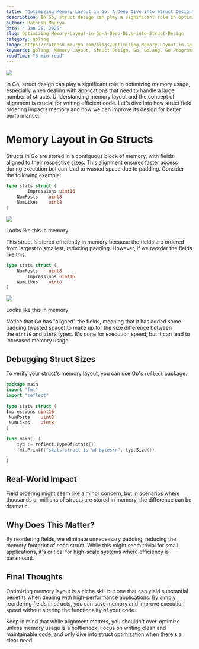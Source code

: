```yaml
---
title: "Optimizing Memory Layout in Go: A Deep Dive into Struct Design"
description: In Go, struct design can play a significant role in optimizing memory usage, especially when dealing with applications that need to handle a large number of structs. Understanding memory layout and the concept of alignment is crucial for writing efficient code. Let's dive into how struct field ordering impacts memory and how we can improve its design for better performance.
author: Ratnesh Maurya
date: " Jan 25, 2025"
slug: Optimizing-Memory-Layout-in-Go-A-Deep-Dive-into-Struct-Design
category: golang
image: https://ratnesh-maurya.com/blogs/Optimizing-Memory-Layout-in-Go-A-Deep-Dive-into-Struct-Design.jpg
keywords: golang, Memory Layout, Struct Design, Go, GoLang, Go Programming, Go Memory Layout, Go Struct Design, GoLang Memory Layout, GoLang Struct Design, GoLang Programming, GoLang Structs, GoLang Memory Usage, GoLang Memory Optimization, GoLang Performance, GoLang Efficiency, GoLang Struct Field Ordering, GoLang Struct Field Alignment, GoLang Struct Field Padding, GoLang Struct Field Reordering, GoLang Struct Field Optimization, GoLang Struct Field Memory Usage, GoLang Struct Field Memory Layout, GoLang Struct Field Memory Optimization, GoLang Struct Field Memory Efficiency, GoLang Struct Field Memory Performance, GoLang Struct Field Memory Design, GoLang Struct Field Memory Impact, GoLang Struct Field Memory Benefits
readTime: "3 min read"
---
```


![](https://ratnesh-maurya.com/blogs/Optimizing-Memory-Layout-in-Go-A-Deep-Dive-into-Struct-Design.jpg)

In Go, struct design can play a significant role in optimizing memory usage, especially when dealing with applications that need to handle a large number of structs. Understanding memory layout and the concept of alignment is crucial for writing efficient code. Let's dive into how struct field ordering impacts memory and how we can improve its design for better performance.

# Memory Layout in Go Structs

Structs in Go are stored in a contiguous block of memory, with fields aligned to their respective sizes. This alignment ensures faster access during execution but can lead to wasted space due to padding. Consider the following example:

```go
type stats struct {
        Impressions uint16
	NumPosts    uint8
	NumLikes    uint8
}
```

![](https://miro.medium.com/v2/resize:fit:805/1*Qk0d1D8jv0PRY2ovVGglvQ.png)

Looks like this in memory

This struct is stored efficiently in memory because the fields are ordered from largest to smallest, reducing padding. However, if we reorder the fields like this:

```go
type stats struct {
	NumPosts    uint8
        Impressions uint16
	NumLikes    uint8
}
```

![](https://miro.medium.com/v2/resize:fit:875/1*Btj-x_IkEanGAErgP5baDA.png)

Looks like this in memory

Notice that Go has "aligned" the fields, meaning that it has added some padding (wasted space) to make up for the size difference between the `uint16` and `uint8` types. It's done for execution speed, but it can lead to increased memory usage.

## Debugging Struct Sizes

To verify your struct's memory layout, you can use Go's `reflect` package:

```go
package main
import "fmt"
import "reflect"

type stats struct {
Impressions uint16
 NumPosts    uint8
 NumLikes    uint8
}

func main() {
    typ := reflect.TypeOf(stats{})
    fmt.Printf("stats struct is %d bytes\n", typ.Size())

}

```

## Real-World Impact

Field ordering might seem like a minor concern, but in scenarios where thousands or millions of structs are stored in memory, the difference can be dramatic.

## Why Does This Matter?

By reordering fields, we eliminate unnecessary padding, reducing the memory footprint of each struct. While this might seem trivial for small applications, it's critical for high-scale systems where efficiency is paramount.

## Final Thoughts

Optimizing memory layout is a niche skill but one that can yield substantial benefits when dealing with high-performance applications. By simply reordering fields in structs, you can save memory and improve execution speed without altering the functionality of your code.

Keep in mind that while alignment matters, you shouldn't over-optimize unless memory usage is a bottleneck. Focus on writing clean and maintainable code, and only dive into struct optimization when there's a clear need.
